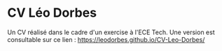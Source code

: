 # CV Léo Dorbes

Un CV réalisé dans le cadre d'un exercise à l'ECE Tech.
Une version est consultable sur ce lien : https://leodorbes.github.io/CV-Leo-Dorbes/
